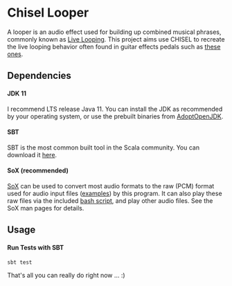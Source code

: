 Chisel Looper
=======================

A looper is an audio effect used for building up combined musical phrases, commonly known as 
[Live Looping](https://en.wikipedia.org/wiki/Live_looping). This project aims use CHISEL to 
recreate the live looping behavior often found in guitar effects pedals such as
[these ones](https://www.guitarcenter.com/Looper-Effects-Pedals.gc).

## Dependencies

#### JDK 11

I recommend LTS release Java 11. You can install the JDK as recommended by your operating system, 
or use the prebuilt binaries from [AdoptOpenJDK](https://adoptopenjdk.net/).

#### SBT

SBT is the most common built tool in the Scala community. 
You can download it [here](https://www.scala-sbt.org/download.html).  

#### SoX (recommended)

[SoX](https://en.wikipedia.org/wiki/SoX) can be used to convert most audio formats to the raw (PCM) format
used for audio input files ([examples](./files)) by this program. It can also play these raw files via the
included [bash script](./files/play_raw.sh), and play other audio files. See the SoX man pages for details.

## Usage

#### Run Tests with SBT 

```
sbt test
```
That's all you can really do right now ... :)